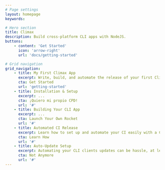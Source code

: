 ```yaml
---
# Page settings
layout: homepage
keywords:

# Hero section
title: Climax
description: Build cross-platform CLI apps with NodeJS.
buttons:
    - content: 'Get Started'
      icon: 'arrow-right'
      url: 'docs/getting-started'

# Grid navigation
grid_navigation:
    - title: My First Climax App
      excerpt: Write, build, and automate the release of your first Climax client via Travis CI.
      cta: Get Started
      url: 'getting-started'
    - title: Installation & Setup
      excerpt: ...
      cta: ¡Quiero mi propio CPD!
      url: '#'
    - title: Building Your CLI App
      excerpt: ...
      cta: Launch Your Own Rocket
      url: '#'
    - title: Automated CI Release
      excerpt: Learn how to set up and automate your CI easily with a Climax client.
      cta: Learn How
      url: '#'
    - title: Auto-Update Setup
      excerpt: Automating your CLI clients updates can be hassle, at least before Climax came out.
      cta: Not Anymore
      url: '#'
---
```

